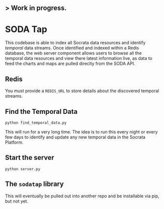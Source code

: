 ## > Work in progress.

# SODA Tap

This codebase is able to index all Socrata data resources and identify _temporal_ data streams. Once identified and indexed within a Redis database, the web server component allows users to browse all the temporal data resources and view there latest information live, as data to feed the charts and maps are pulled direclty from the SODA API.

## Redis

You must provide a `REDIS_URL` to store details about the discovered temporal streams.

## Find the Temporal Data

    python find_temporal_data.py
    
This will run for a very long time. The idea is to run this every night or every few days to identify and update any new temporal data in the Socrata Platform. 

## Start the server

    python server.py
    
## The `sodatap` library

This will eventually be pulled out into another repo and be installable via pip, but not yet. 